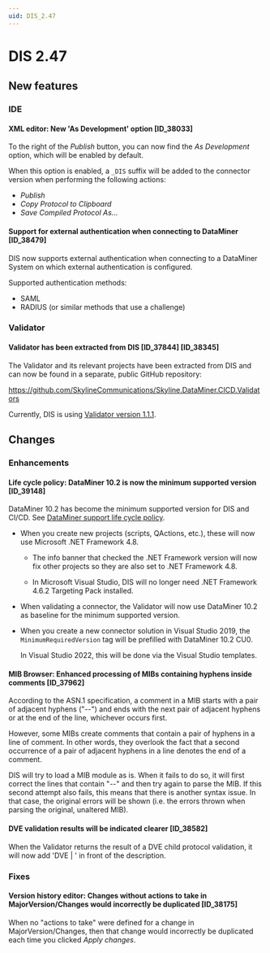 ```yaml
---
uid: DIS_2.47
---
```


# DIS 2.47

## New features

### IDE

#### XML editor: New 'As Development' option [ID_38033]

To the right of the *Publish* button, you can now find the *As Development* option, which will be enabled by default.

When this option is enabled, a `_DIS` suffix will be added to the connector version when performing the following actions:

- *Publish*
- *Copy Protocol to Clipboard*
- *Save Compiled Protocol As...*

#### Support for external authentication when connecting to DataMiner [ID_38479]

DIS now supports external authentication when connecting to a DataMiner System on which external authentication is configured.

Supported authentication methods:

- SAML
- RADIUS (or similar methods that use a challenge)

### Validator

#### Validator has been extracted from DIS [ID_37844] [ID_38345]

The Validator and its relevant projects have been extracted from DIS and can now be found in a separate, public GitHub repository:

<https://github.com/SkylineCommunications/Skyline.DataMiner.CICD.Validators>

Currently, DIS is using [Validator version 1.1.1](https://github.com/SkylineCommunications/Skyline.DataMiner.CICD.Validators/releases/tag/1.1.1).

## Changes

### Enhancements

#### Life cycle policy: DataMiner 10.2 is now the minimum supported version [ID_39148]

DataMiner 10.2 has become the minimum supported version for DIS and CI/CD. See [DataMiner support life cycle policy](xref:Software_support_life_cycles#dataminer-support-life-cycle-policy).

- When you create new projects (scripts, QActions, etc.), these will now use Microsoft .NET Framework 4.8.

  - The info banner that checked the .NET Framework version will now fix other projects so they are also set to .NET Framework 4.8.
  
  - In Microsoft Visual Studio, DIS will no longer need .NET Framework 4.6.2 Targeting Pack installed.

- When validating a connector, the Validator will now use DataMiner 10.2 as baseline for the minimum supported version.

- When you create a new connector solution in Visual Studio 2019, the `MinimumRequiredVersion` tag will be prefilled with DataMiner 10.2 CU0.

  In Visual Studio 2022, this will be done via the Visual Studio templates.

#### MIB Browser: Enhanced processing of MIBs containing hyphens inside comments [ID_37962]

According to the ASN.1 specification, a comment in a MIB starts with a pair of adjacent hyphens ("--") and ends with the next pair of adjacent hyphens or at the end of the line, whichever occurs first.

However, some MIBs create comments that contain a pair of hyphens in a line of comment. In other words, they overlook the fact that a second occurrence of a pair of adjacent hyphens in a line denotes the end of a comment.

DIS will try to load a MIB module as is. When it fails to do so, it will first correct the lines that contain "--" and then try again to parse the MIB. If this second attempt also fails, this means that there is another syntax issue. In that case, the original errors will be shown (i.e. the errors thrown when parsing the original, unaltered MIB).

#### DVE validation results will be indicated clearer [ID_38582]

​When the Validator returns the result of a DVE child protocol validation, it will now add 'DVE | ' in front of the description.

### Fixes

#### Version history editor: Changes without actions to take in MajorVersion/Changes would incorrectly be duplicated [ID_38175]

When no "actions to take" were defined for a change in MajorVersion/Changes, then that change would incorrectly be duplicated each time you clicked *Apply changes*.
